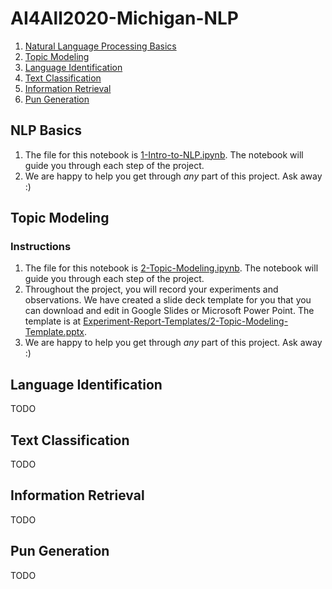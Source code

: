 # AI4All2020-Michigan-NLP

1. [Natural Language Processing Basics](#nlp-basics)
2. [Topic Modeling](#topic-modeling)
3. [Language Identification](#language-identification)
4. [Text Classification](#text-classification)
5. [Information Retrieval](#information-retrieval)
6. [Pun Generation](#pun-generation)

## NLP Basics

1. The file for this notebook is [1-Intro-to-NLP.ipynb](https://github.com/alahnala/AI4All2020-Michigan-NLP/blob/master/1-Intro-to-NLP.ipynb). The notebook will guide you through each step of the project. 
2. We are happy to help you get through *any* part of this project. Ask away :) 

## Topic Modeling

### Instructions

1. The file for this notebook is [2-Topic-Modeling.ipynb](https://github.com/alahnala/AI4All2020-Michigan-NLP/blob/master/2-Topic-Modeling.ipynb). The notebook will guide you through each step of the project. 
2. Throughout the project, you will record your experiments and observations. We have created a slide deck template for you that you can download and edit in Google Slides or Microsoft Power Point. The template is at [Experiment-Report-Templates/2-Topic-Modeling-Template.pptx](https://github.com/alahnala/AI4All2020-Michigan-NLP/blob/master/Experiment-Report-Templates/2-Topic-Modeling-Template.pptx).
3. We are happy to help you get through *any* part of this project. Ask away :) 

## Language Identification

TODO

## Text Classification

TODO

## Information Retrieval

TODO

## Pun Generation

TODO


